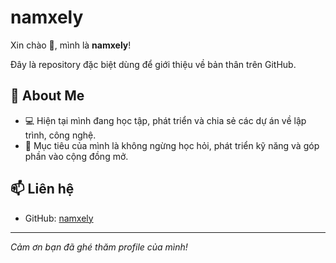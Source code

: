 # namxely

Xin chào 👋, mình là **namxely**!

Đây là repository đặc biệt dùng để giới thiệu về bản thân trên GitHub.

## 📝 About Me

- 💻 Hiện tại mình đang học tập, phát triển và chia sẻ các dự án về lập trình, công nghệ.
- 🚀 Mục tiêu của mình là không ngừng học hỏi, phát triển kỹ năng và góp phần vào cộng đồng mở.

## 📫 Liên hệ

- GitHub: [namxely](https://github.com/namxely)

---

_Cảm ơn bạn đã ghé thăm profile của mình!_

